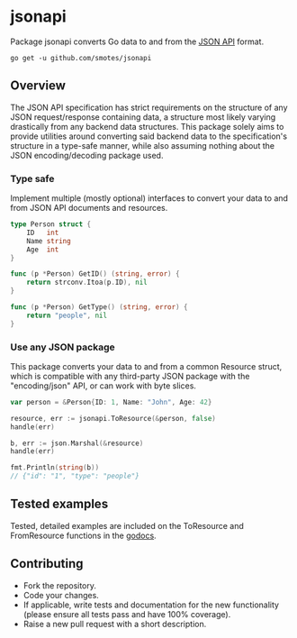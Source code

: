 # jsonapi

Package jsonapi converts Go data to and from the [JSON API](http://jsonapi.org) format.

```
go get -u github.com/smotes/jsonapi
```

## Overview

The JSON API specification has strict requirements on the structure of any JSON request/response containing data, a 
structure most likely varying drastically from any backend data structures. This package solely aims to provide 
utilities around converting said backend data to the specification's structure in a type-safe manner, while also
assuming nothing about the JSON encoding/decoding package used.

### Type safe

Implement multiple (mostly optional) interfaces to convert your data to and from JSON API documents and resources.

```go
type Person struct {
	ID   int
	Name string
	Age  int
}

func (p *Person) GetID() (string, error) {
	return strconv.Itoa(p.ID), nil
}

func (p *Person) GetType() (string, error) {
	return "people", nil
}
```

### Use any JSON package

This package converts your data to and from a common Resource struct, which is compatible with any third-party JSON 
package with the "encoding/json" API, or can work with byte slices.

```go
var person = &Person{ID: 1, Name: "John", Age: 42}

resource, err := jsonapi.ToResource(&person, false)
handle(err)

b, err := json.Marshal(&resource)
handle(err)

fmt.Println(string(b))
// {"id": "1", "type": "people"}
```

## Tested examples

Tested, detailed examples are included on the ToResource and FromResource functions in the [godocs](https://godoc.org/github.com/smotes/jsonapi).

## Contributing

* Fork the repository.
* Code your changes.
* If applicable, write tests and documentation for the new functionality (please ensure all tests pass and have 100% coverage).
* Raise a new pull request with a short description.
